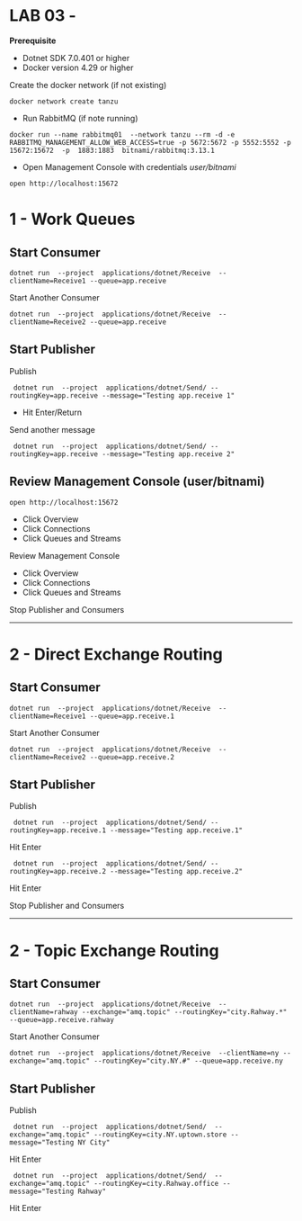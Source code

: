 # LAB 03 - 

**Prerequisite**

- Dotnet SDK 7.0.401 or higher 
- Docker version 4.29 or higher

Create the docker network (if not existing)

```shell
docker network create tanzu
```

- Run RabbitMQ (if note running)

```shell
docker run --name rabbitmq01  --network tanzu --rm -d -e RABBITMQ_MANAGEMENT_ALLOW_WEB_ACCESS=true -p 5672:5672 -p 5552:5552 -p 15672:15672  -p  1883:1883  bitnami/rabbitmq:3.13.1 
```
- Open Management Console with credentials *user/bitnami*
```shell
open http://localhost:15672
```

# 1 - Work Queues

## Start Consumer
```shell
dotnet run  --project  applications/dotnet/Receive  --clientName=Receive1 --queue=app.receive
```
Start Another Consumer
```shell
dotnet run  --project  applications/dotnet/Receive  --clientName=Receive2 --queue=app.receive
```

## Start Publisher

Publish

```shell
 dotnet run  --project  applications/dotnet/Send/ --routingKey=app.receive --message="Testing app.receive 1"
```

- Hit Enter/Return

Send another message

```shell
 dotnet run  --project  applications/dotnet/Send/ --routingKey=app.receive --message="Testing app.receive 2"
```

## Review  Management Console (user/bitnami)

```shell
open http://localhost:15672
```

- Click Overview
- Click Connections
- Click Queues and Streams


Review  Management Console

- Click Overview
- Click Connections
- Click Queues and Streams


Stop Publisher and Consumers

---------------------------
# 2 - Direct Exchange Routing


## Start Consumer
```shell
dotnet run  --project  applications/dotnet/Receive  --clientName=Receive1 --queue=app.receive.1
```
Start Another Consumer
```shell
dotnet run  --project  applications/dotnet/Receive  --clientName=Receive2 --queue=app.receive.2
```


## Start Publisher

Publish

```shell
 dotnet run  --project  applications/dotnet/Send/ --routingKey=app.receive.1 --message="Testing app.receive.1"
```
Hit Enter

```shell
 dotnet run  --project  applications/dotnet/Send/ --routingKey=app.receive.2 --message="Testing app.receive.2"
```
Hit Enter


Stop Publisher and Consumers

---------------------------
# 2 - Topic Exchange Routing



## Start Consumer
```shell
dotnet run  --project  applications/dotnet/Receive  --clientName=rahway --exchange="amq.topic" --routingKey="city.Rahway.*" --queue=app.receive.rahway
```
Start Another Consumer
```shell
dotnet run  --project  applications/dotnet/Receive  --clientName=ny --exchange="amq.topic" --routingKey="city.NY.#" --queue=app.receive.ny
```


## Start Publisher

Publish

```shell
 dotnet run  --project  applications/dotnet/Send/  --exchange="amq.topic" --routingKey=city.NY.uptown.store --message="Testing NY City"
```

Hit Enter


```shell
 dotnet run  --project  applications/dotnet/Send/  --exchange="amq.topic" --routingKey=city.Rahway.office --message="Testing Rahway"
```

Hit Enter